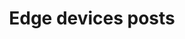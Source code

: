 ---
title: "Edge devices posts"
layout: mycategory
permalink: /edge-devices/
author_profile: false
category: edge-devices
---